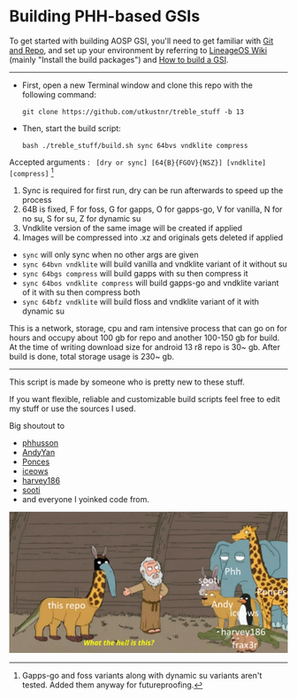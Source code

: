 # Building PHH-based GSIs #

To get started with building AOSP GSI, you'll need to get familiar with [Git and Repo](https://source.android.com/source/using-repo.html), and set up your environment by referring to [LineageOS Wiki](https://wiki.lineageos.org/devices/redfin/build) (mainly "Install the build packages") and [How to build a GSI](https://github.com/phhusson/treble_experimentations/wiki/How-to-build-a-GSI%3F).

---

- First, open a new Terminal window and clone this repo with the following command:

	```
	git clone https://github.com/utkustnr/treble_stuff -b 13
	```

- Then, start the build script:

	```
	bash ./treble_stuff/build.sh sync 64bvs vndklite compress
	```

Accepted arguments : ` [dry or sync] [64{B}{FGOV}{NSZ}] [vndklite] [compress]` [^1]

1. Sync is required for first run, dry can be run afterwards to speed up the process
2. 64B is fixed, F for foss, G for gapps, O for gapps-go, V for vanilla, N for no su, S for su, Z for dynamic su
3. Vndklite version of the same image will be created if applied
4. Images will be compressed into .xz and originals gets deleted if applied

+ `sync` will only sync when no other args are given
+ `sync 64bvn vndklite` will build vanilla and vndklite variant of it without su
+ `sync 64bgs compress` will build gapps with su then compress it
+ `sync 64bos vndklite compress` will build gapps-go and vndklite variant of it with su then compress both
+ `sync 64bfz vndklite` will build floss and vndklite variant of it with dynamic su


This is a network, storage, cpu and ram intensive process that can go on for hours and occupy about 100 gb for repo and another 100-150 gb for build. At the time of writing download size for android 13 r8 repo is 30~ gb. After build is done, total storage usage is 230~ gb.

---

This script is made by someone who is pretty new to these stuff. 

If you want flexible, reliable and customizable build scripts feel free to edit my stuff or use the sources I used.

Big shoutout to 
- [phhusson](https://github.com/phhusson)
- [AndyYan](https://github.com/AndyCGYan)
- [Ponces](https://github.com/ponces)
- [iceows](https://github.com/Iceows)
- [harvey186](https://github.com/LeOS-GSI)
- [sooti](https://github.com/sooti)
- and everyone I yoinked code from.

![treble_stuff](https://raw.githubusercontent.com/utkustnr/dotfiles/main/reference/meme.png)

[^1]: Gapps-go and foss variants along with dynamic su variants aren't tested. Added them anyway for futureproofing.